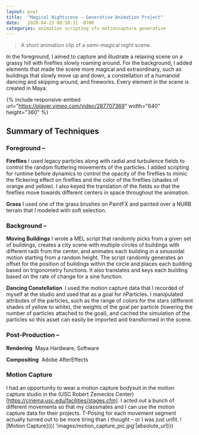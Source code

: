 ```yaml
---
layout: post
title:  "Magical Nightscene – Generative Animation Project"
date:   2020-04-23 00:58:31 -0700
categories: animation scripting vfx motioncapture generative
---
```

> A short animation clip of a semi-magical night scene. 

In the foreground, I aimed to capture and illustrate a relaxing scene on a grassy hill with fireflies slowly roaming around. For the background, I added elements that made the scene more magical and extraordinary, such as buildings that slowly move up and down, a constellation of a humanoid dancing and skipping around, and fireworks. Every element in the scene is created in Maya.

{% include responsive-embed url="https://player.vimeo.com/video/287707369" width="640" height="360" %}

## Summary of Techniques 
### Foreground –
**Fireflies** I used legacy particles along with radial and turbulence fields to control the random fluttering movements of the particles. I added scripting for runtime before dynamics to control the opacity of the fireflies to mimic the flickering effect on fireflies and the color of the fireflies (shades of orange and yellow). I also keyed the translation of the fields so that the fireflies move towards different centers in space throughout the animation. 

**Grass** I used one of the grass brushes on PaintFX and painted over a NURB terrain that I modeled with soft selection.  

### Background –
**Moving Buildings** I wrote a MEL script that randomly picks from a given set of buildings, creates a city scene with multiple circles of buildings with different radii from the center, and animates each building in a sinusoidal motion starting from a random height. The script randomly generates an offset for the position of buildings within the circle and places each building based on trigonometry functions. It also translates and keys each building based on the rate of change for a sine function. 

**Dancing Constellation ** I used the motion capture data that I recorded of myself at the studio and used that as a goal for nParticles. I manipulated attributes of the particles, such as the range of colors for the stars (different shades of yellow to white), the weights of the goal per particle (lowering the number of particles attached to the goal), and cached the simulation of the particles so this asset can easily be imported and transformed in the scene.

### Post-Production –
**Rendering**  Maya Hardware, Software

**Compositing**  Adobe AfterEffects

### Motion Capture
I had an opportunity to wear a motion capture bodysuit in the motion capture studio in the (USC Robert Zemeckis Center)[https://cinema.usc.edu/facilities/stages.cfm]. I acted out a bunch of different movements so that my classmates and I can use the motion capture data for their projects. T-Posing for each movement segment actually turned out to be more tiring than I thought – or I was just unfit.
![Motion Capture]({{ 'images/motion_capture_pic.jpg'|absolute_url}}) 
